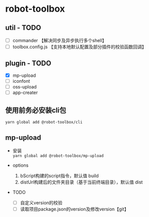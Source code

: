 # robot-toolbox

## util - TODO
- [ ] commander 【解决同步及异步执行多个shell】
- [ ] toolbox.config.js 【支持本地默认配置及部分插件的校验函数回调】

## plugin - TODO
- [x] mp-upload
- [ ] iconfont
- [ ] oss-upload
- [ ] app-creater

## 使用前务必安装cli包
`
yarn global add @robot-toolbox/cli
`

## mp-upload

- 安装  
  `yarn global add @robot-toolbox/mp-upload`

- options
  1. bScript构建的script指令，默认值 build
  2. distUrl构建后的文件夹目录（基于当前终端目录），默认值 dist

- TODO  
  - [ ] 自定义version的校验
  - [ ] 读取项目package.json的version及修改version【git】